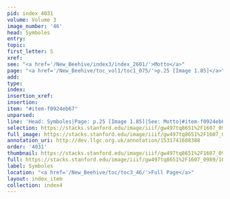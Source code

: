 ```yaml
---
pid: index_4031
volume: Volume 3
image_number: '46'
head: Symboles
entry: 
topic: 
first_letter: S
xref: 
see: "<a href='/New_Beehive/index3/index_2601/'>Motto</a>"
page: "<a href='/New_Beehive/toc_vol1/toc1_075/'>p.25 [Image 1.85]</a>"
add: 
type: 
index: 
insertion_xref: 
insertion: 
item: "#item-f0924eb67"
unparsed: 
line: 'Head: Symboles|Page: p.25 [Image 1.85]|See: Motto|#item-f0924eb67'
selection: https://stacks.stanford.edu/image/iiif/gw497tq8651%2F1607_0989/1099,2784,747,85/full/0/default.jpg
full_image: https://stacks.stanford.edu/image/iiif/gw497tq8651%2F1607_0989/full/full/0/default.jpg
annotation_uri: http://dev.llgc.org.uk/annotation/1531741608388
order: '4031'
thumbnail: https://stacks.stanford.edu/image/iiif/gw497tq8651%2F1607_0989/1099,2784,747,85/150,/0/default.jpg
full: https://stacks.stanford.edu/image/iiif/gw497tq8651%2F1607_0989/1099,2784,747,85/full/0/default.jpg
label: Symboles
location: "<a href='/New_Beehive/toc/toc3_46/'>Full Page</a>"
layout: index_item
collection: index4
---
```

